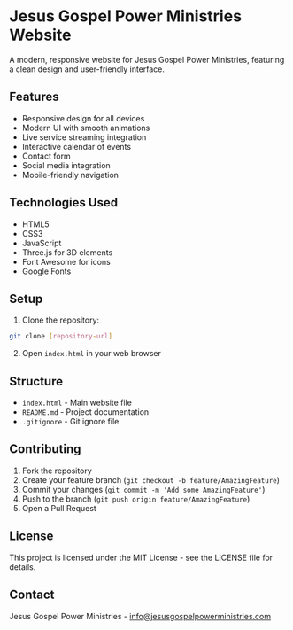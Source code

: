 # Jesus Gospel Power Ministries Website

A modern, responsive website for Jesus Gospel Power Ministries, featuring a clean design and user-friendly interface.

## Features

- Responsive design for all devices
- Modern UI with smooth animations
- Live service streaming integration
- Interactive calendar of events
- Contact form
- Social media integration
- Mobile-friendly navigation

## Technologies Used

- HTML5
- CSS3
- JavaScript
- Three.js for 3D elements
- Font Awesome for icons
- Google Fonts

## Setup

1. Clone the repository:
```bash
git clone [repository-url]
```

2. Open `index.html` in your web browser

## Structure

- `index.html` - Main website file
- `README.md` - Project documentation
- `.gitignore` - Git ignore file

## Contributing

1. Fork the repository
2. Create your feature branch (`git checkout -b feature/AmazingFeature`)
3. Commit your changes (`git commit -m 'Add some AmazingFeature'`)
4. Push to the branch (`git push origin feature/AmazingFeature`)
5. Open a Pull Request

## License

This project is licensed under the MIT License - see the LICENSE file for details.

## Contact

Jesus Gospel Power Ministries - [info@jesusgospelpowerministries.com](mailto:info@jesusgospelpowerministries.com) 